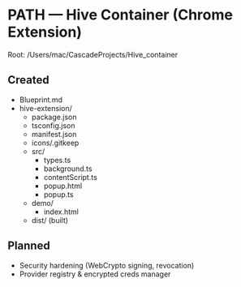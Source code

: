 # PATH — Hive Container (Chrome Extension)

Root: /Users/mac/CascadeProjects/Hive_container

## Created
- Blueprint.md
- hive-extension/
  - package.json
  - tsconfig.json
  - manifest.json
  - icons/.gitkeep
  - src/
    - types.ts
    - background.ts
    - contentScript.ts
    - popup.html
    - popup.ts
  - demo/
    - index.html
  - dist/ (built)

## Planned
- Security hardening (WebCrypto signing, revocation)
- Provider registry & encrypted creds manager
